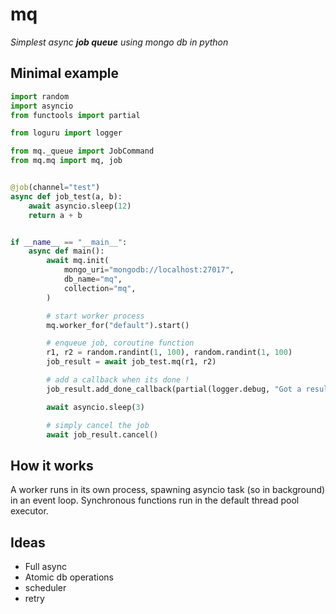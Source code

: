 # mq

*Simplest async **job queue** using mongo db in python*

## Minimal example

```python
import random
import asyncio
from functools import partial

from loguru import logger

from mq._queue import JobCommand
from mq.mq import mq, job


@job(channel="test")
async def job_test(a, b):
    await asyncio.sleep(12)
    return a + b


if __name__ == "__main__":
    async def main():
        await mq.init(
            mongo_uri="mongodb://localhost:27017",
            db_name="mq",
            collection="mq",
        )

        # start worker process
        mq.worker_for("default").start()

        # enqueue job, coroutine function
        r1, r2 = random.randint(1, 100), random.randint(1, 100)
        job_result = await job_test.mq(r1, r2)

        # add a callback when its done !
        job_result.add_done_callback(partial(logger.debug, "Got a result {} !"))

        await asyncio.sleep(3)

        # simply cancel the job
        await job_result.cancel()

```

## How it works

A worker runs in its own process, spawning asyncio task (so in background) in an event loop. Synchronous functions run in the default thread pool executor.

## Ideas

- Full async
- Atomic db operations
- scheduler
- retry
